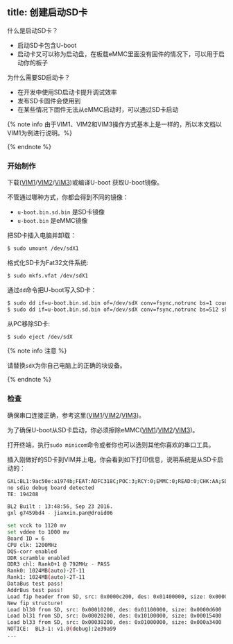 title: 创建启动SD卡
---

什么是启动SD卡？

* 启动SD卡包含U-boot
* 启动卡又可以称为启动盘，在板载eMMC里面没有固件的情况下，可以用于启动你的板子

为什么需要SD启动卡？
* 在开发中使用SD启动卡提升调试效率
* 发布SD卡固件会使用到
* 在某些情况下固件无法从eMMC启动时，可以通过SD卡启动

{% note info 由于VIM1、VIM2和VIM3操作方式基本上是一样的，所以本文档以VIM1为例进行说明。%}

{% endnote %}

### 开始制作
下载([VIM1](https://dl.khadas.com/Firmware/VIM1/U-boot/)/[VIM2](https://dl.khadas.com/Firmware/VIM2/U-boot/)/[VIM3](https://dl.khadas.com/Firmware/VIM3/U-boot/))或编译U-boot 获取U-boot镜像。

不管通过哪种方式，你都会得到不同的镜像：

* `u-boot.bin.sd.bin` 是SD卡镜像
* `u-boot.bin` 是eMMC镜像

把SD卡插入电脑并卸载：

```bash
$ sudo umount /dev/sdX1
```

格式化SD卡为Fat32文件系统:

```bash
$ sudo mkfs.vfat /dev/sdX1 
```

通过`dd`命令把U-boot写入SD卡：

```bash
$ sudo dd if=u-boot.bin.sd.bin of=/dev/sdX conv=fsync,notrunc bs=1 count=444
$ sudo dd if=u-boot.bin.sd.bin of=/dev/sdX conv=fsync,notrunc bs=512 skip=1 seek=1
```

从PC移除SD卡:

```bash
$ sudo eject /dev/sdX
```

{% note info 注意 %}

请替换`sdX`为你自己电脑上的正确的块设备。

{% endnote %}

### 检查

确保串口连接正确，参考这里([VIM1](/zh-cn/vim1/SetupSerialTool.html)/[VIM2](/zh-cn/vim2/SetupSerialTool.html)/[VIM3](/zh-cn/vim3/SetupSerialTool.html))。

为了确保U-boot从SD卡启动，你必须擦除eMMC([VIM1](/zh-cn/vim1/HowtoEraseEMMC.html)/[VIM2](/zh-cn/vim2/HowtoEraseEMMC.html)/[VIM3](/zh-cn/vim3/HowtoEraseEMMC.html))。

打开终端，执行`sudo minicom`命令或者你也可以选则其他你喜欢的串口工具。

插入刚做好的SD卡到VIM并上电，你会看到如下打印信息，说明系统是从SD卡启动的：

```bash
GXL:BL1:9ac50e:a1974b;FEAT:ADFC318C;POC:3;RCY:0;EMMC:0;READ:0;CHK:AA;SD:0;READ:0;0.0;CHK:0;
no sdio debug board detected 
TE: 194208

BL2 Built : 13:48:56, Sep 23 2016. 
gxl g7459bd4 - jianxin.pan@droid06

set vcck to 1120 mv
set vddee to 1000 mv
Board ID = 6
CPU clk: 1200MHz
DQS-corr enabled
DDR scramble enabled
DDR3 chl: Rank0+1 @ 792MHz - PASS
Rank0: 1024MB(auto)-2T-11
Rank1: 1024MB(auto)-2T-11
DataBus test pass!
AddrBus test pass!
Load fip header from SD, src: 0x0000c200, des: 0x01400000, size: 0x00004000
New fip structure!
Load bl30 from SD, src: 0x00010200, des: 0x01100000, size: 0x0000d600
Load bl31 from SD, src: 0x00020200, des: 0x10100000, size: 0x00015400
Load bl33 from SD, src: 0x00038200, des: 0x01000000, size: 0x000a3400
NOTICE:  BL3-1: v1.0(debug):2e39a99
...

```
